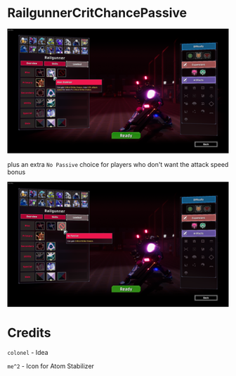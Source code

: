 # RailgunnerCritChancePassive

![AtomStabilizer](https://github.com/royal0959/R2RailgunnerPassive/blob/main/AtomStabilizerStats.png?raw=true)

plus an extra ``No Passive`` choice for players who don't want the attack speed bonus

![NoPassive](https://github.com/royal0959/R2RailgunnerPassive/blob/main/NoPassiveStats.png?raw=true)

# Credits
``colonel`` - Idea

``me^2`` - Icon for Atom Stabilizer
